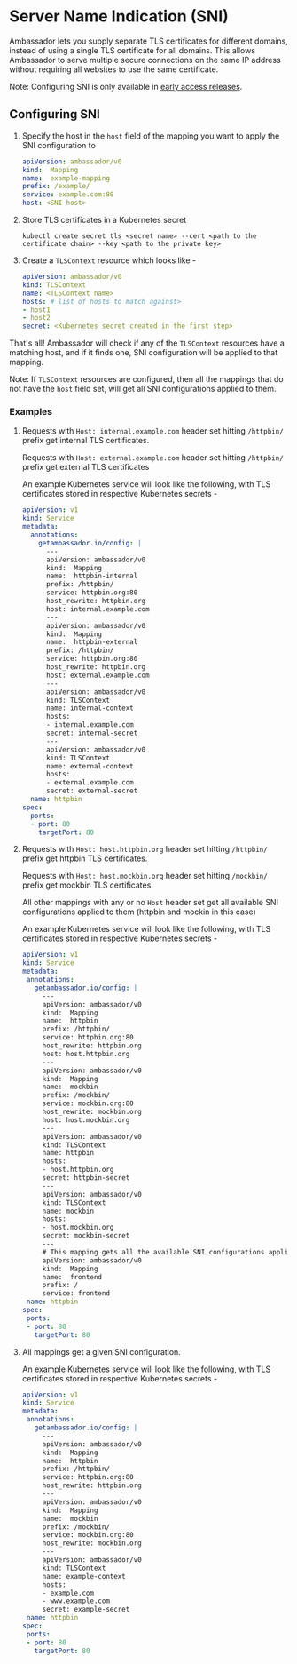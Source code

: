 # Server Name Indication (SNI)

Ambassador lets you supply separate TLS certificates for different domains, instead of using a single TLS certificate for all domains. This allows Ambassador to serve multiple secure connections on the same IP address without requiring all websites to use the same certificate.

Note: Configuring SNI is only available in [early access releases](early-access.md).

## Configuring SNI

1. Specify the host in the `host` field of the mapping you want to apply the SNI configuration to
    ```yaml
    apiVersion: ambassador/v0
    kind:  Mapping
    name:  example-mapping
    prefix: /example/
    service: example.com:80
    host: <SNI host>
    ```
    
2. Store TLS certificates in a Kubernetes secret
    ```console
    kubectl create secret tls <secret name> --cert <path to the certificate chain> --key <path to the private key>
    ```

3. Create a `TLSContext` resource which looks like -

    ```yaml
    apiVersion: ambassador/v0
    kind: TLSContext
    name: <TLSContext name>
    hosts: # list of hosts to match against>
    - host1
    - host2
    secret: <Kubernetes secret created in the first step>
    ```

That's all! Ambassador will check if any of the `TLSContext` resources have a matching host, and if it finds one, SNI configuration will be applied to that mapping.

Note: If `TLSContext` resources are configured, then all the mappings that do not have the `host` field set, will get all SNI configurations applied to them.

### Examples

1. Requests with `Host: internal.example.com` header set hitting `/httpbin/` prefix get internal TLS certificates.

    Requests with `Host: external.example.com` header set hitting `/httpbin/` prefix get external TLS certificates
    
    An example Kubernetes service will look like the following, with TLS certificates stored in respective Kubernetes secrets -
    
    ```yaml
    apiVersion: v1
    kind: Service
    metadata:
      annotations:
        getambassador.io/config: |
          ---
          apiVersion: ambassador/v0
          kind:  Mapping
          name:  httpbin-internal
          prefix: /httpbin/
          service: httpbin.org:80
          host_rewrite: httpbin.org
          host: internal.example.com
          ---
          apiVersion: ambassador/v0
          kind:  Mapping
          name:  httpbin-external
          prefix: /httpbin/
          service: httpbin.org:80
          host_rewrite: httpbin.org
          host: external.example.com
          ---
          apiVersion: ambassador/v0
          kind: TLSContext
          name: internal-context
          hosts:
          - internal.example.com
          secret: internal-secret
          ---
          apiVersion: ambassador/v0
          kind: TLSContext
          name: external-context
          hosts:
          - external.example.com
          secret: external-secret
      name: httpbin
    spec:
      ports:
      - port: 80
        targetPort: 80
    ```
    
2. Requests with `Host: host.httpbin.org` header set hitting `/httpbin/` prefix get httpbin TLS certificates.

    Requests with `Host: host.mockbin.org` header set hitting `/mockbin/` prefix get mockbin TLS certificates
    
    All other mappings with any or no `Host` header set get all available SNI configurations applied to them (httpbin and mockin in this case)
    
    An example Kubernetes service will look like the following, with TLS certificates stored in respective Kubernetes secrets -
    
     ```yaml
    apiVersion: v1
    kind: Service
    metadata:
      annotations:
        getambassador.io/config: |
          ---
          apiVersion: ambassador/v0
          kind:  Mapping
          name:  httpbin
          prefix: /httpbin/
          service: httpbin.org:80
          host_rewrite: httpbin.org
          host: host.httpbin.org
          ---
          apiVersion: ambassador/v0
          kind:  Mapping
          name:  mockbin
          prefix: /mockbin/
          service: mockbin.org:80
          host_rewrite: mockbin.org
          host: host.mockbin.org
          ---
          apiVersion: ambassador/v0
          kind: TLSContext
          name: httpbin
          hosts:
          - host.httpbin.org
          secret: httpbin-secret
          ---
          apiVersion: ambassador/v0
          kind: TLSContext
          name: mockbin
          hosts:
          - host.mockbin.org
          secret: mockbin-secret
          ---
          # This mapping gets all the available SNI configurations applied to it
          apiVersion: ambassador/v0
          kind:  Mapping
          name:  frontend
          prefix: /
          service: frontend
      name: httpbin
    spec:
      ports:
      - port: 80
        targetPort: 80
    ```

3. All mappings get a given SNI configuration.

    An example Kubernetes service will look like the following, with TLS certificates stored in respective Kubernetes secrets -
    
     ```yaml
    apiVersion: v1
    kind: Service
    metadata:
      annotations:
        getambassador.io/config: |
          ---
          apiVersion: ambassador/v0
          kind:  Mapping
          name:  httpbin
          prefix: /httpbin/
          service: httpbin.org:80
          host_rewrite: httpbin.org
          ---
          apiVersion: ambassador/v0
          kind:  Mapping
          name:  mockbin
          prefix: /mockbin/
          service: mockbin.org:80
          host_rewrite: mockbin.org
          ---
          apiVersion: ambassador/v0
          kind: TLSContext
          name: example-context
          hosts:
          - example.com
          - www.example.com
          secret: example-secret
      name: httpbin
    spec:
      ports:
      - port: 80
        targetPort: 80
    ```